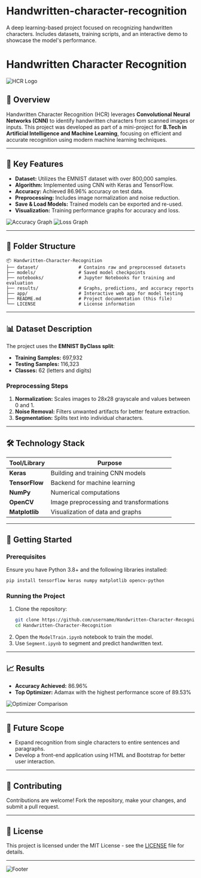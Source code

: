 # Handwritten-character-recognition
A deep learning-based project focused on recognizing handwritten characters. Includes datasets, training scripts, and an interactive demo to showcase the model's performance.
# Handwritten Character Recognition

![HCR Logo](https://via.placeholder.com/728x90.png?text=Handwritten+Character+Recognition+Project)

## 📜 **Overview**
Handwritten Character Recognition (HCR) leverages **Convolutional Neural Networks (CNN)** to identify handwritten characters from scanned images or inputs. This project was developed as part of a mini-project for **B.Tech in Artificial Intelligence and Machine Learning**, focusing on efficient and accurate recognition using modern machine learning techniques.

---

## 🎯 **Key Features**

- **Dataset:** Utilizes the EMNIST dataset with over 800,000 samples.
- **Algorithm:** Implemented using CNN with Keras and TensorFlow.
- **Accuracy:** Achieved 86.96% accuracy on test data.
- **Preprocessing:** Includes image normalization and noise reduction.
- **Save & Load Models:** Trained models can be exported and re-used.
- **Visualization:** Training performance graphs for accuracy and loss.

![Accuracy Graph](https://via.placeholder.com/300x200.png?text=Accuracy+Graph)
![Loss Graph](https://via.placeholder.com/300x200.png?text=Loss+Graph)

---

## 📂 **Folder Structure**

```
📦 Handwritten-Character-Recognition
├── dataset/               # Contains raw and preprocessed datasets
├── models/                # Saved model checkpoints
├── notebooks/             # Jupyter Notebooks for training and evaluation
├── results/               # Graphs, predictions, and accuracy reports
├── app/                   # Interactive web app for model testing
├── README.md              # Project documentation (this file)
└── LICENSE                # License information
```

---

## 📊 **Dataset Description**
The project uses the **EMNIST ByClass split**:

- **Training Samples:** 697,932
- **Testing Samples:** 116,323
- **Classes:** 62 (letters and digits)

### **Preprocessing Steps**
1. **Normalization:** Scales images to 28x28 grayscale and values between 0 and 1.
2. **Noise Removal:** Filters unwanted artifacts for better feature extraction.
3. **Segmentation:** Splits text into individual characters.

---

## 🛠️ **Technology Stack**

| Tool/Library         | Purpose                              |
|----------------------|--------------------------------------|
| **Keras**            | Building and training CNN models     |
| **TensorFlow**       | Backend for machine learning         |
| **NumPy**            | Numerical computations               |
| **OpenCV**           | Image preprocessing and transformations |
| **Matplotlib**       | Visualization of data and graphs     |

---

## 🚀 **Getting Started**

### Prerequisites
Ensure you have Python 3.8+ and the following libraries installed:

```bash
pip install tensorflow keras numpy matplotlib opencv-python
```

### Running the Project
1. Clone the repository:
   ```bash
   git clone https://github.com/username/Handwritten-Character-Recognition.git
   cd Handwritten-Character-Recognition
   ```
2. Open the `ModelTrain.ipynb` notebook to train the model.
3. Use `Segment.ipynb` to segment and predict handwritten text.

---

## 📈 **Results**
- **Accuracy Achieved:** 86.96%
- **Top Optimizer:** Adamax with the highest performance score of 89.53%

![Optimizer Comparison](https://via.placeholder.com/600x400.png?text=Optimizer+Comparison)

---

## 📜 **Future Scope**
- Expand recognition from single characters to entire sentences and paragraphs.
- Develop a front-end application using HTML and Bootstrap for better user interaction.

---

## 🤝 **Contributing**
Contributions are welcome! Fork the repository, make your changes, and submit a pull request.

---

## 📝 **License**
This project is licensed under the MIT License - see the [LICENSE](LICENSE) file for details.

---

![Footer](https://via.placeholder.com/728x90.png?text=Thank+You+For+Visiting!)
